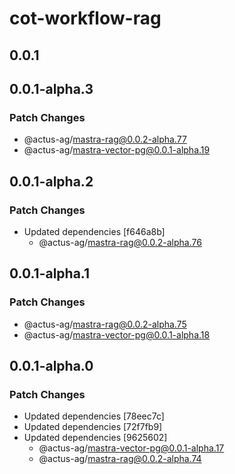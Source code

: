 # cot-workflow-rag

## 0.0.1

## 0.0.1-alpha.3

### Patch Changes

- @actus-ag/mastra-rag@0.0.2-alpha.77
- @actus-ag/mastra-vector-pg@0.0.1-alpha.19

## 0.0.1-alpha.2

### Patch Changes

- Updated dependencies [f646a8b]
  - @actus-ag/mastra-rag@0.0.2-alpha.76

## 0.0.1-alpha.1

### Patch Changes

- @actus-ag/mastra-rag@0.0.2-alpha.75
- @actus-ag/mastra-vector-pg@0.0.1-alpha.18

## 0.0.1-alpha.0

### Patch Changes

- Updated dependencies [78eec7c]
- Updated dependencies [72f7fb9]
- Updated dependencies [9625602]
  - @actus-ag/mastra-vector-pg@0.0.1-alpha.17
  - @actus-ag/mastra-rag@0.0.2-alpha.74
